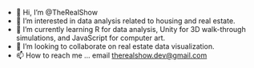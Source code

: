 - 👋 Hi, I’m @TheRealShow
- 👀 I’m interested in data analysis related to housing and real estate.
- 🌱 I’m currently learning R for data analysis, Unity for 3D walk-through simulations, and JavaScript for computer art. 
- 💞️ I’m looking to collaborate on real estate data visualization.
- 📫 How to reach me ... email therealshow.dev@gmail.com

<!---
TheRealShow/TheRealShow is a ✨ special ✨ repository because its `README.md` (this file) appears on your GitHub profile.
You can click the Preview link to take a look at your changes.
--->
